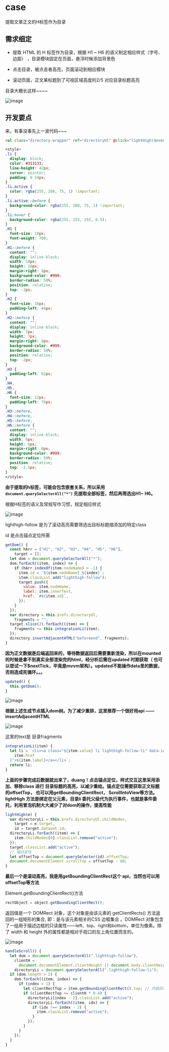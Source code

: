 # case

提取文章正文的H标签作为目录

## 需求细定

* 提取 HTML 的 H 标签作为目录，根据 H1 ~ H6 的语义制定相应样式（字号、边距） ，目录模块固定在页面，悬浮时候添加背景色

* 点击目录，被点击者高亮，页面滚动到相应模块

* 滚动页面，正文某标题到了可视区域高度的2/5 对应目录标题高亮

目录大概长这样~~~~

![image](https://github.com/MiniCai/images/blob/main/images/%E4%BC%81%E4%B8%9A%E5%BE%AE%E4%BF%A1%E6%88%AA%E5%9B%BE_ac640596-d6ae-4ce1-99e3-b52c062a102a.png)

## 开发要点

来，有事没事先上一波代码~~~

```html
<ul class="directory-wrapper" ref="directoryUl" @click="lightHigh($event)"></ul>
```

```css
<style>
.li {
  display: block;
  color: #313131;
  line-height: 42px;
  cursor: pointer;
  padding: 0 24px;
}
.li.active {
  color: rgba(255, 208, 75, 1) !important;
}
.li.active::before {
  background-color: rgba(255, 208, 75, 1) !important;
}
.li:hover {
  background-color: rgba(255, 255, 255, 0.5);
}
.H1 {
  font-size: 18px;
  font-weight: 700;
}
.H1::before {
  content: "";
  display: inline-block;
  width: 10px;
  height: 10px;
  margin-right: 8px;
  background-color: #999;
  border-radius: 50%;
  position: relative;
  top: -2px;
}
.H2 {
  font-size: 16px;
  padding-left: 44px;
}
.H2::before {
  content: "";
  display: inline-block;
  width: 7px;
  height: 7px;
  margin-right: 8px;
  background-color: #999;
  border-radius: 50%;
  position: relative;
  top: -2px;
}
.H3 {
  padding-left: 62px;
}
.H4,
.H5,
.H6 {
  font-size: 12px;
  padding-left: 76px;
}
.H3::before,
.H4::before,
.H5::before,
.H6::before {
  content: "";
  display: inline-block;
  width: 6px;
  height: 6px;
  margin-right: 8px;
  background-color: #999;
  border-radius: 50%;
  position: relative;
  top: -2.5px;
}
</style>
```

**由于提取的h标签，可能会包含嵌套关系，所以采用 `document.querySelectorAll("*")` 先提取全部标签，然后再筛选出H1~ H6。**

根据H标签的语义及常规写作习惯，规定相应样式

![image](https://github.com/MiniCai/images/blob/main/images/WechatIMG1.jpeg)

lighthigh-follow 是为了滚动高亮需要筛选出目标标题缩添加的特定class

id 是点击锚点定位所需

```javascript
getDom() {
  const hArr = ["H1", "H2", "H3", "H4", "H5", "H6"],
    target = [];
  let dom = document.querySelectorAll("*");
  dom.forEach((item, index) => {
    if (hArr.indexOf(item.nodeName) > -1) {
      item.id = `${item.nodeName}_${index}`;
      item.classList.add("lighthigh-follow");
      target.push({
        value: item.nodeName,
        label: item.innerText,
        href: `#${item.id}`,
      });
    }
  });
  var directory = this.$refs.directoryUl,
    fragments = "";
  target.slice(2).forEach((item) => {
    fragments += this.integrationLi(item);
  });
  directory.insertAdjacentHTML("beforeend", fragments);
}
```

**因为正文数据是后端返回来的，等待数据返回后需要重新渲染，所以在mounted 的时候是拿不到真实全部渲染完的html，经分析后需在updated 时期获取（ 也可以尝试一下$nextTick，毕竟是mvvm架构）。updated不能操作data里的数据，否则造成死循环。。。**

```javascript
updated() {
  this.getDom();
}
```

![image](https://github.com/MiniCai/images/blob/main/images/WeChat8835faa64bfcc7b4dae9fb696c77f2ae.png)

**根据上述生成节点插入dom树。为了减少重排，这里推荐一个很好用api —— insertAdjacentHTML**

![image](https://github.com/MiniCai/images/blob/main/images/WeChat4d3979595db124e3f81fbdd86af54fff.png)

这里的text是 目录fragments

```javascript
integrationLi(item) {
  let li = `<li><a class="${item.value} li lighthigh-follow-li" data-id="${
    item.href
  }">${item.label}</a></li>`;
  return li;
}
```

**上面的步骤完成后数据就出来了，duang！点击锚点定位，样式交互这里采用添加、移除class 进行 目录标题的高亮，以减少重绘。锚点定位需要获取正文标题的offsetTop， 也可以用getBoundingClientRect， ScrollIntoView等方法。lightHigh 方法是绑定在父元素，目录li 委托父级代为执行事件，也就是事件委托，利用冒泡机制大大减少了对dom的操作，提高性能**

```javascript
lightHigh(e) {
  var directoryLi = this.$refs.directoryUl.childNodes,
    target = e.target,
    id = target.dataset.id;
  directoryLi.forEach((item) => {
    item.childNodes[0].classList.remove("active");
  });
  target.classList.add("active");
  // 锚点定位
  let offsetTop = document.querySelector(id).offsetTop;
  document.documentElement.scrollTop = offsetTop - 80;
}
```

**最后一个是滚动高亮，我是用getBoundingClientRect这个 api，当然也可以用offsetTop等方法**

Element.getBoundingClientRect()方法

```javascript
rectObject = object.getBoundingClientRect();
```

返回值是一个 DOMRect 对象，这个对象是由该元素的 getClientRects() 方法返回的一组矩形的集合, 即：是与该元素相关的CSS 边框集合 。DOMRect 对象包含了一组用于描述边框的只读属性——left、top、right和bottom，单位为像素。除了 width 和 height 外的属性都是相对于视口的左上角位置而言的。

![image](https://github.com/MiniCai/images/blob/main/images/rect.png)

```javascript
handleScroll() {
  let dom = document.querySelectorAll(".lighthigh-follow"),
    clientH =
      document.documentElement.clientHeight || document.body.clientHeight,
    directoryLi = document.querySelectorAll(".lighthigh-follow-li");
  if (dom.length > 2) {
    dom.forEach((item, index) => {
      if (index > 1) {
        let clientRectTop = item.getBoundingClientRect().top; // 内容区的top 距离窗口的高度;
        if (clientRectTop <= clientH * 0.4) {
          directoryLi[index - 2].classList.add("active");
          directoryLi.forEach((item, idx) => {
            if (idx !== index - 2) {
              item.classList.remove("active");
            }
          });
        }
      }
    });
  }
}
```

